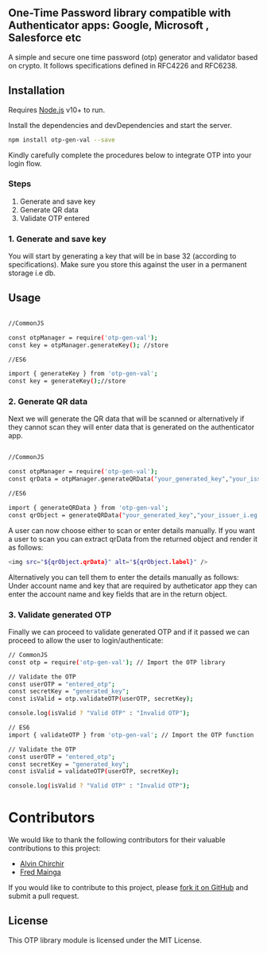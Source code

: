 ## One-Time Password library compatible with Authenticator apps: Google, Microsoft , Salesforce etc

A simple and secure one time password (otp) generator and validator based on crypto. It follows specifications defined in RFC4226 and RFC6238.

## Installation

Requires [Node.js](https://nodejs.org/) v10+ to run.

Install the dependencies and devDependencies and start the server.

```sh
npm install otp-gen-val --save
```

Kindly carefully complete the procedures below to integrate OTP into your login flow.

### Steps

1. Generate and save key
2. Generate QR data
3. Validate OTP entered

### 1. Generate and save key

You will start by generating a key that will be in base 32 (according to specifications). Make sure you store this against the user in a permanent storage i.e db.

## Usage

```sh

//CommonJS

const otpManager = require('otp-gen-val');
const key = otpManager.generateKey(); //store

//ES6

import { generateKey } from 'otp-gen-val';
const key = generateKey();//store


```

### 2. Generate QR data

Next we will generate the QR data that will be scanned or alternatively if they cannot scan they will enter data that is generated on the authenticator app.

```sh

//CommonJS

const otpManager = require('otp-gen-val');
const qrData = otpManager.generateQRData("your_generated_key","your_issuer_i.eg Google","your_account_name i.e admin@xyz.com");

//ES6

import { generateQRData } from 'otp-gen-val';
const qrObject = generateQRData("your_generated_key","your_issuer_i.eg Google","your_account_name i.e admin@xyz.com");

```

A user can now choose either to scan or enter details manually. If you want a user to scan you can extract qrData from the returned object and render it as follows:

```sh
<img src="${qrObject.qrData}" alt="${qrObject.label}" />
```

Alternatively you can tell them to enter the details manually as follows:
Under account name and key that are required by autheticator app they can enter the account name and key fields that are in the return object.

### 3. Validate generated OTP
 Finally we can proceed to validate generated OTP and if it passed we can proceed to allow the user to login/authenticate:
 
 ```sh
// CommonJS
const otp = require('otp-gen-val'); // Import the OTP library

// Validate the OTP
const userOTP = "entered_otp";
const secretKey = "generated_key";
const isValid = otp.validateOTP(userOTP, secretKey);

console.log(isValid ? "Valid OTP" : "Invalid OTP");

// ES6
import { validateOTP } from 'otp-gen-val'; // Import the OTP function

// Validate the OTP
const userOTP = "entered_otp";
const secretKey = "generated_key";
const isValid = validateOTP(userOTP, secretKey);

console.log(isValid ? "Valid OTP" : "Invalid OTP");

```


# Contributors

We would like to thank the following contributors for their valuable contributions to this project:

- [Alvin Chirchir](https://github.com/alvinchirchir)
- [Fred Mainga](https://github.com/fmainga)

If you would like to contribute to this project, please [fork it on GitHub](https://github.com/alvinchirchir/otp-library.git) and submit a pull request.

## License
This OTP library module is licensed under the MIT License.

 
 
 
